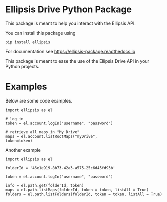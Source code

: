 # Ellipsis Drive Python Package

This package is meant to help you interact with the Ellipsis API.

You can install this package using

`pip install ellipsis`

For documentation see https://ellipsis-package.readthedocs.io

This package is meant to ease the use of the Ellipsis Drive API in your Python projects.

# Examples

Below are some code examples.

    import ellipsis as el

    # log in
    token = el.account.logIn("username", "password")

    # retrieve all maps in "My Drive"
    maps = el.account.listRootMaps("myDrive",
    token=token)

Another example

    import ellipsis as el

    folderId = '46e1e919-8b73-42a3-a575-25c6d45fd93b'

    token = el.account.logIn("username", "password")

    info = el.path.get(folderId, token)
    maps = el.path.listMaps(folderId, token = token, listAll = True)
    folders = el.path.listFolders(folderId, token = token, listAll = True)
